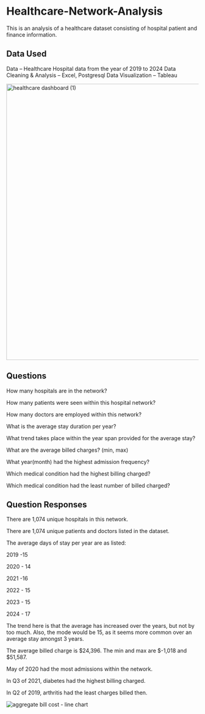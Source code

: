 # Healthcare-Network-Analysis

This is an analysis of a healthcare dataset consisting of hospital patient and finance information.


## Data Used

Data – Healthcare Hospital data from the year of 2019 to 2024 
Data Cleaning & Analysis – Excel, Postgresql 
Data Visualization – Tableau 

<img width="723" alt="healthcare dashboard (1)" src="https://github.com/user-attachments/assets/b8dd2ca3-2015-4a59-94a4-1a93431de7bb">




## Questions

How many hospitals are in the network? 

How many patients were seen within this hospital network? 

How many doctors are employed within this network? 

What is the average stay duration per year? 

What trend takes place within the year span provided for the average stay? 

What are the average billed charges? (min, max) 

What year(month) had the highest admission frequency? 

Which medical condition had the highest billing charged? 

Which medical condition had the least number of billed charged? 

## Question Responses

There are 1,074 unique hospitals in this network. 

 

There are 1,074 unique patients and doctors listed in the dataset. 

 

The average days of stay per year are as listed: 

2019  -15 

2020  - 14 

2021 -16 

2022 - 15 

2023 - 15 

2024 - 17 

 

The trend here is that the average has increased over the years, but not by too much. Also, the mode would be 15, as it seems more common over an average stay amongst 3 years. 

 

The average billed charge is $24,396.  The min and max are $-1,018 and $51,587.  

 

May of 2020 had the most admissions within the network.  

 

In Q3 of 2021, diabetes had the highest billing charged. 

 

In Q2 of 2019, arthritis had the least charges billed then.  

 
![aggregate bill cost - line chart](https://github.com/user-attachments/assets/142022f1-1dd8-4635-b96e-d39ddd78d57d)

 



 

 
